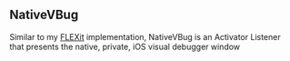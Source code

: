 ## NativeVBug

Similar to my [FLEXit](https://github.com/ipadkid358/FLEXit) implementation, NativeVBug is an Activator Listener that presents the native, private, iOS visual debugger window
